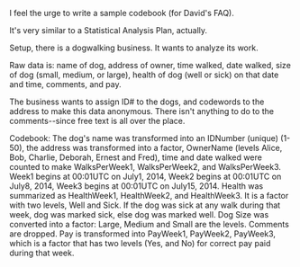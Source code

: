 I feel the urge to write a sample codebook (for David's FAQ).

It's very similar to a Statistical Analysis Plan, actually.

Setup, there is a dogwalking business. It wants to analyze its work.

Raw data is: name of dog, address of owner, time walked, date walked, size of dog (small, medium, or large), health of dog (well or sick) on that date and time, comments, and pay.

The business wants to assign ID# to the dogs, and codewords to the address to make this data anonymous. There isn't anything to do to the comments--since free text is all over the place.

Codebook:
The dog's name was transformed into an IDNumber (unique) (1-50), 
the address was transformed into a factor, OwnerName (levels Alice, Bob, Charlie, Deborah, Ernest and Fred), 
time and date walked were counted to make WalksPerWeek1, WalksPerWeek2, and WalksPerWeek3. Week1 begins at 00:01UTC on July1, 2014, Week2 begins at 00:01UTC on July8, 2014, Week3 begins at 00:01UTC on July15, 2014. 
Health was summarized as HealthWeek1, HealthWeek2, and HealthWeek3. It is a factor with two levels, Well and Sick. If the dog was sick at any walk during that week, dog was marked sick, else dog was marked well. 
Dog Size was converted into a factor: Large, Medium and Small are the levels.
Comments are dropped. 
Pay is transformed into PayWeek1, PayWeek2, PayWeek3, which is a factor that has two levels (Yes, and No) for correct pay paid during that week.
